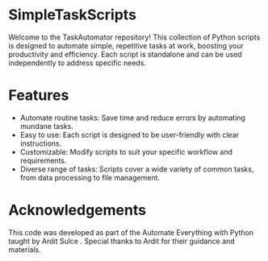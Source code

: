 # SimpleTaskScripts

Welcome to the TaskAutomator repository! This collection of Python scripts is designed to automate simple, repetitive tasks at work, boosting your productivity and efficiency. Each script is standalone and can be used independently to address specific needs.


# Features

- Automate routine tasks: Save time and reduce errors by automating mundane tasks.
- Easy to use: Each script is designed to be user-friendly with clear instructions.
- Customizable: Modify scripts to suit your specific workflow and requirements.
- Diverse range of tasks: Scripts cover a wide variety of common tasks, from data processing to file management.

# Acknowledgements

This code was developed as part of the Automate Everything with Python taught by Ardit Sulce . Special thanks to Ardit for their guidance and materials.

